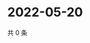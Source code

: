 # 2022-05-20

共 0 条

<!-- BEGIN WEIBO -->
<!-- 最后更新时间 Fri May 20 2022 14:20:25 GMT+0800 (China Standard Time) -->

<!-- END WEIBO -->
